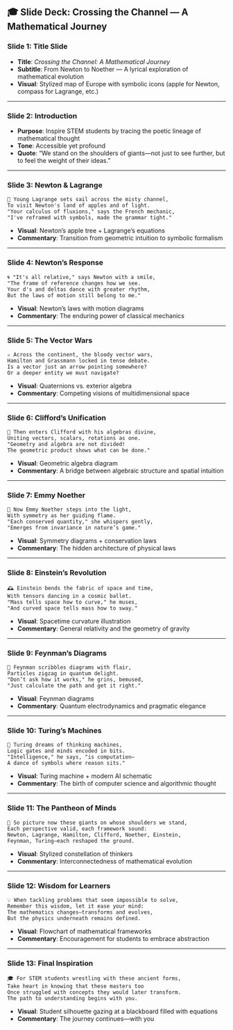 ## 🎓 **Slide Deck: Crossing the Channel — A Mathematical Journey**

### **Slide 1: Title Slide**
- **Title**: *Crossing the Channel: A Mathematical Journey*
- **Subtitle**: From Newton to Noether — A lyrical exploration of mathematical evolution
- **Visual**: Stylized map of Europe with symbolic icons (apple for Newton, compass for Lagrange, etc.)

---

### **Slide 2: Introduction**
- **Purpose**: Inspire STEM students by tracing the poetic lineage of mathematical thought
- **Tone**: Accessible yet profound
- **Quote**: “We stand on the shoulders of giants—not just to see further, but to feel the weight of their ideas.”

---

### **Slide 3: Newton & Lagrange**
```text
🌊 Young Lagrange sets sail across the misty channel,
To visit Newton's land of apples and of light.
"Your calculus of fluxions," says the French mechanic,
"I've reframed with symbols, made the grammar tight."
```
- **Visual**: Newton’s apple tree + Lagrange’s equations
- **Commentary**: Transition from geometric intuition to symbolic formalism

---

### **Slide 4: Newton’s Response**
```text
🌀 "It's all relative," says Newton with a smile,
"The frame of reference changes how we see.
Your d's and deltas dance with greater rhythm,
But the laws of motion still belong to me."
```
- **Visual**: Newton’s laws with motion diagrams
- **Commentary**: The enduring power of classical mechanics

---

### **Slide 5: The Vector Wars**
```text
⚔️ Across the continent, the bloody vector wars,
Hamilton and Grassmann locked in tense debate.
Is a vector just an arrow pointing somewhere?
Or a deeper entity we must navigate?
```
- **Visual**: Quaternions vs. exterior algebra
- **Commentary**: Competing visions of multidimensional space

---

### **Slide 6: Clifford’s Unification**
```text
🧮 Then enters Clifford with his algebras divine,
Uniting vectors, scalars, rotations as one.
"Geometry and algebra are not divided!
The geometric product shows what can be done."
```
- **Visual**: Geometric algebra diagram
- **Commentary**: A bridge between algebraic structure and spatial intuition

---

### **Slide 7: Emmy Noether**
```text
🌈 Now Emmy Noether steps into the light,
With symmetry as her guiding flame.
"Each conserved quantity," she whispers gently,
"Emerges from invariance in nature’s game."
```
- **Visual**: Symmetry diagrams + conservation laws
- **Commentary**: The hidden architecture of physical laws

---

### **Slide 8: Einstein’s Revolution**
```text
🕰️ Einstein bends the fabric of space and time,
With tensors dancing in a cosmic ballet.
"Mass tells space how to curve," he muses,
"And curved space tells mass how to sway."
```
- **Visual**: Spacetime curvature illustration
- **Commentary**: General relativity and the geometry of gravity

---

### **Slide 9: Feynman’s Diagrams**
```text
🧊 Feynman scribbles diagrams with flair,
Particles zigzag in quantum delight.
"Don’t ask how it works," he grins, bemused,
"Just calculate the path and get it right."
```
- **Visual**: Feynman diagrams
- **Commentary**: Quantum electrodynamics and pragmatic elegance

---

### **Slide 10: Turing’s Machines**
```text
🧠 Turing dreams of thinking machines,
Logic gates and minds encoded in bits.
"Intelligence," he says, "is computation—
A dance of symbols where reason sits."
```
- **Visual**: Turing machine + modern AI schematic
- **Commentary**: The birth of computer science and algorithmic thought

---

### **Slide 11: The Pantheon of Minds**
```text
🌌 So picture now these giants on whose shoulders we stand,
Each perspective valid, each framework sound:
Newton, Lagrange, Hamilton, Clifford, Noether, Einstein,
Feynman, Turing—each reshaped the ground.
```
- **Visual**: Stylized constellation of thinkers
- **Commentary**: Interconnectedness of mathematical evolution

---

### **Slide 12: Wisdom for Learners**
```text
💡 When tackling problems that seem impossible to solve,
Remember this wisdom, let it ease your mind:
The mathematics changes—transforms and evolves,
But the physics underneath remains defined.
```
- **Visual**: Flowchart of mathematical frameworks
- **Commentary**: Encouragement for students to embrace abstraction

---

### **Slide 13: Final Inspiration**
```text
🎓 For STEM students wrestling with these ancient forms,
Take heart in knowing that these masters too
Once struggled with concepts they would later transform.
The path to understanding begins with you.
```
- **Visual**: Student silhouette gazing at a blackboard filled with equations
- **Commentary**: The journey continues—with you